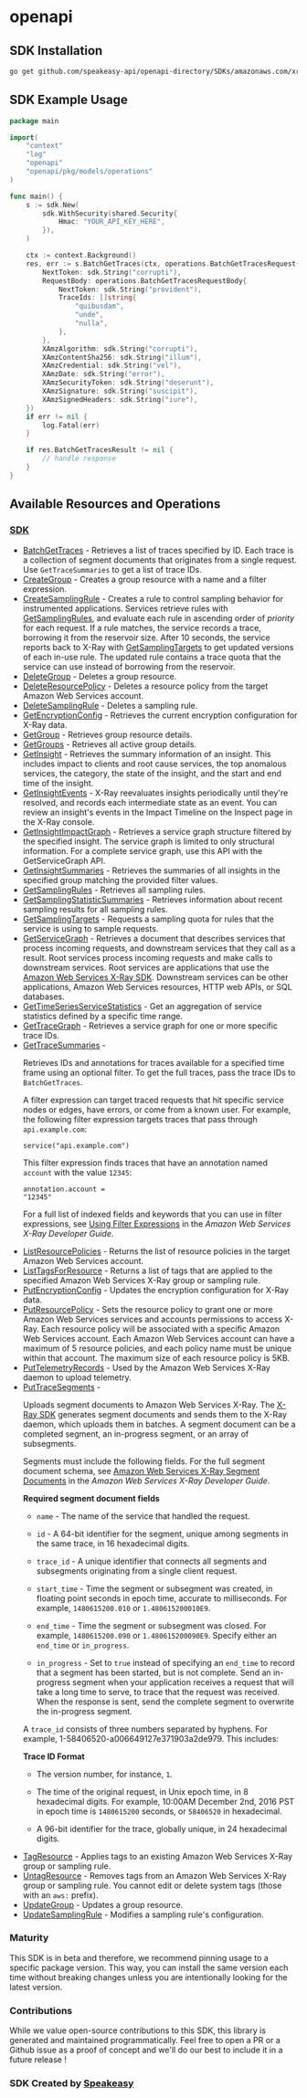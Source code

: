 # openapi

<!-- Start SDK Installation -->
## SDK Installation

```bash
go get github.com/speakeasy-api/openapi-directory/SDKs/amazonaws.com/xray/2016-04-12/go
```
<!-- End SDK Installation -->

## SDK Example Usage
<!-- Start SDK Example Usage -->
```go
package main

import(
	"context"
	"log"
	"openapi"
	"openapi/pkg/models/operations"
)

func main() {
    s := sdk.New(
        sdk.WithSecurity(shared.Security{
            Hmac: "YOUR_API_KEY_HERE",
        }),
    )

    ctx := context.Background()
    res, err := s.BatchGetTraces(ctx, operations.BatchGetTracesRequest{
        NextToken: sdk.String("corrupti"),
        RequestBody: operations.BatchGetTracesRequestBody{
            NextToken: sdk.String("provident"),
            TraceIds: []string{
                "quibusdam",
                "unde",
                "nulla",
            },
        },
        XAmzAlgorithm: sdk.String("corrupti"),
        XAmzContentSha256: sdk.String("illum"),
        XAmzCredential: sdk.String("vel"),
        XAmzDate: sdk.String("error"),
        XAmzSecurityToken: sdk.String("deserunt"),
        XAmzSignature: sdk.String("suscipit"),
        XAmzSignedHeaders: sdk.String("iure"),
    })
    if err != nil {
        log.Fatal(err)
    }

    if res.BatchGetTracesResult != nil {
        // handle response
    }
}
```
<!-- End SDK Example Usage -->

<!-- Start SDK Available Operations -->
## Available Resources and Operations

### [SDK](docs/sdk/README.md)

* [BatchGetTraces](docs/sdk/README.md#batchgettraces) - Retrieves a list of traces specified by ID. Each trace is a collection of segment documents that originates from a single request. Use <code>GetTraceSummaries</code> to get a list of trace IDs.
* [CreateGroup](docs/sdk/README.md#creategroup) - Creates a group resource with a name and a filter expression. 
* [CreateSamplingRule](docs/sdk/README.md#createsamplingrule) - Creates a rule to control sampling behavior for instrumented applications. Services retrieve rules with <a href="https://docs.aws.amazon.com/xray/latest/api/API_GetSamplingRules.html">GetSamplingRules</a>, and evaluate each rule in ascending order of <i>priority</i> for each request. If a rule matches, the service records a trace, borrowing it from the reservoir size. After 10 seconds, the service reports back to X-Ray with <a href="https://docs.aws.amazon.com/xray/latest/api/API_GetSamplingTargets.html">GetSamplingTargets</a> to get updated versions of each in-use rule. The updated rule contains a trace quota that the service can use instead of borrowing from the reservoir.
* [DeleteGroup](docs/sdk/README.md#deletegroup) - Deletes a group resource.
* [DeleteResourcePolicy](docs/sdk/README.md#deleteresourcepolicy) - Deletes a resource policy from the target Amazon Web Services account.
* [DeleteSamplingRule](docs/sdk/README.md#deletesamplingrule) - Deletes a sampling rule.
* [GetEncryptionConfig](docs/sdk/README.md#getencryptionconfig) - Retrieves the current encryption configuration for X-Ray data.
* [GetGroup](docs/sdk/README.md#getgroup) - Retrieves group resource details.
* [GetGroups](docs/sdk/README.md#getgroups) - Retrieves all active group details.
* [GetInsight](docs/sdk/README.md#getinsight) - Retrieves the summary information of an insight. This includes impact to clients and root cause services, the top anomalous services, the category, the state of the insight, and the start and end time of the insight.
* [GetInsightEvents](docs/sdk/README.md#getinsightevents) - X-Ray reevaluates insights periodically until they're resolved, and records each intermediate state as an event. You can review an insight's events in the Impact Timeline on the Inspect page in the X-Ray console.
* [GetInsightImpactGraph](docs/sdk/README.md#getinsightimpactgraph) - Retrieves a service graph structure filtered by the specified insight. The service graph is limited to only structural information. For a complete service graph, use this API with the GetServiceGraph API.
* [GetInsightSummaries](docs/sdk/README.md#getinsightsummaries) - Retrieves the summaries of all insights in the specified group matching the provided filter values.
* [GetSamplingRules](docs/sdk/README.md#getsamplingrules) - Retrieves all sampling rules.
* [GetSamplingStatisticSummaries](docs/sdk/README.md#getsamplingstatisticsummaries) - Retrieves information about recent sampling results for all sampling rules.
* [GetSamplingTargets](docs/sdk/README.md#getsamplingtargets) - Requests a sampling quota for rules that the service is using to sample requests. 
* [GetServiceGraph](docs/sdk/README.md#getservicegraph) - Retrieves a document that describes services that process incoming requests, and downstream services that they call as a result. Root services process incoming requests and make calls to downstream services. Root services are applications that use the <a href="https://docs.aws.amazon.com/xray/index.html">Amazon Web Services X-Ray SDK</a>. Downstream services can be other applications, Amazon Web Services resources, HTTP web APIs, or SQL databases.
* [GetTimeSeriesServiceStatistics](docs/sdk/README.md#gettimeseriesservicestatistics) - Get an aggregation of service statistics defined by a specific time range.
* [GetTraceGraph](docs/sdk/README.md#gettracegraph) - Retrieves a service graph for one or more specific trace IDs.
* [GetTraceSummaries](docs/sdk/README.md#gettracesummaries) - <p>Retrieves IDs and annotations for traces available for a specified time frame using an optional filter. To get the full traces, pass the trace IDs to <code>BatchGetTraces</code>.</p> <p>A filter expression can target traced requests that hit specific service nodes or edges, have errors, or come from a known user. For example, the following filter expression targets traces that pass through <code>api.example.com</code>:</p> <p> <code>service("api.example.com")</code> </p> <p>This filter expression finds traces that have an annotation named <code>account</code> with the value <code>12345</code>:</p> <p> <code>annotation.account = "12345"</code> </p> <p>For a full list of indexed fields and keywords that you can use in filter expressions, see <a href="https://docs.aws.amazon.com/xray/latest/devguide/xray-console-filters.html">Using Filter Expressions</a> in the <i>Amazon Web Services X-Ray Developer Guide</i>.</p>
* [ListResourcePolicies](docs/sdk/README.md#listresourcepolicies) - Returns the list of resource policies in the target Amazon Web Services account.
* [ListTagsForResource](docs/sdk/README.md#listtagsforresource) - Returns a list of tags that are applied to the specified Amazon Web Services X-Ray group or sampling rule.
* [PutEncryptionConfig](docs/sdk/README.md#putencryptionconfig) - Updates the encryption configuration for X-Ray data.
* [PutResourcePolicy](docs/sdk/README.md#putresourcepolicy) -  Sets the resource policy to grant one or more Amazon Web Services services and accounts permissions to access X-Ray. Each resource policy will be associated with a specific Amazon Web Services account. Each Amazon Web Services account can have a maximum of 5 resource policies, and each policy name must be unique within that account. The maximum size of each resource policy is 5KB. 
* [PutTelemetryRecords](docs/sdk/README.md#puttelemetryrecords) - Used by the Amazon Web Services X-Ray daemon to upload telemetry.
* [PutTraceSegments](docs/sdk/README.md#puttracesegments) - <p>Uploads segment documents to Amazon Web Services X-Ray. The <a href="https://docs.aws.amazon.com/xray/index.html">X-Ray SDK</a> generates segment documents and sends them to the X-Ray daemon, which uploads them in batches. A segment document can be a completed segment, an in-progress segment, or an array of subsegments.</p> <p>Segments must include the following fields. For the full segment document schema, see <a href="https://docs.aws.amazon.com/xray/latest/devguide/xray-api-segmentdocuments.html">Amazon Web Services X-Ray Segment Documents</a> in the <i>Amazon Web Services X-Ray Developer Guide</i>.</p> <p class="title"> <b>Required segment document fields</b> </p> <ul> <li> <p> <code>name</code> - The name of the service that handled the request.</p> </li> <li> <p> <code>id</code> - A 64-bit identifier for the segment, unique among segments in the same trace, in 16 hexadecimal digits.</p> </li> <li> <p> <code>trace_id</code> - A unique identifier that connects all segments and subsegments originating from a single client request.</p> </li> <li> <p> <code>start_time</code> - Time the segment or subsegment was created, in floating point seconds in epoch time, accurate to milliseconds. For example, <code>1480615200.010</code> or <code>1.480615200010E9</code>.</p> </li> <li> <p> <code>end_time</code> - Time the segment or subsegment was closed. For example, <code>1480615200.090</code> or <code>1.480615200090E9</code>. Specify either an <code>end_time</code> or <code>in_progress</code>.</p> </li> <li> <p> <code>in_progress</code> - Set to <code>true</code> instead of specifying an <code>end_time</code> to record that a segment has been started, but is not complete. Send an in-progress segment when your application receives a request that will take a long time to serve, to trace that the request was received. When the response is sent, send the complete segment to overwrite the in-progress segment.</p> </li> </ul> <p>A <code>trace_id</code> consists of three numbers separated by hyphens. For example, 1-58406520-a006649127e371903a2de979. This includes:</p> <p class="title"> <b>Trace ID Format</b> </p> <ul> <li> <p>The version number, for instance, <code>1</code>.</p> </li> <li> <p>The time of the original request, in Unix epoch time, in 8 hexadecimal digits. For example, 10:00AM December 2nd, 2016 PST in epoch time is <code>1480615200</code> seconds, or <code>58406520</code> in hexadecimal.</p> </li> <li> <p>A 96-bit identifier for the trace, globally unique, in 24 hexadecimal digits.</p> </li> </ul>
* [TagResource](docs/sdk/README.md#tagresource) - Applies tags to an existing Amazon Web Services X-Ray group or sampling rule.
* [UntagResource](docs/sdk/README.md#untagresource) - Removes tags from an Amazon Web Services X-Ray group or sampling rule. You cannot edit or delete system tags (those with an <code>aws:</code> prefix).
* [UpdateGroup](docs/sdk/README.md#updategroup) - Updates a group resource.
* [UpdateSamplingRule](docs/sdk/README.md#updatesamplingrule) - Modifies a sampling rule's configuration.
<!-- End SDK Available Operations -->

### Maturity

This SDK is in beta and therefore, we recommend pinning usage to a specific package version.
This way, you can install the same version each time without breaking changes unless you are intentionally
looking for the latest version.

### Contributions

While we value open-source contributions to this SDK, this library is generated and maintained programmatically.
Feel free to open a PR or a Github issue as a proof of concept and we'll do our best to include it in a future release !

### SDK Created by [Speakeasy](https://docs.speakeasyapi.dev/docs/using-speakeasy/client-sdks)

